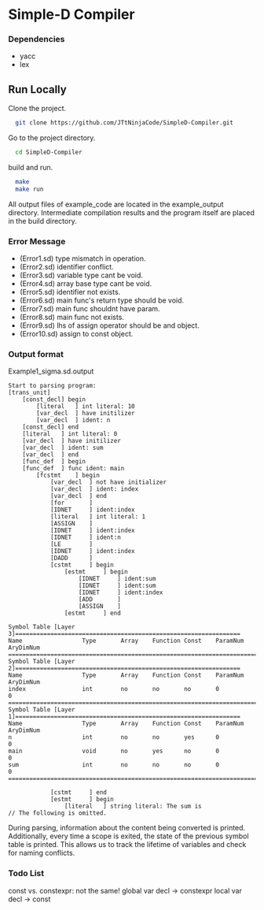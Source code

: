 # Simple-D Compiler

### Dependencies
- yacc
- lex

## Run Locally
Clone the project.

```bash
  git clone https://github.com/JTtNinjaCode/SimpleD-Compiler.git
```

Go to the project directory.

```bash
  cd SimpleD-Compiler
```

build and run.

```bash
  make
  make run
```

All output files of example_code are located in the example_output directory. Intermediate compilation results and the program itself are placed in the build directory.

### Error Message
- (Error1.sd)	type mismatch in operation.
- (Error2.sd)	identifier conflict.
- (Error3.sd)	variable type cant be void.
- (Error4.sd)	array base type cant be void.
- (Error5.sd)	identifier not exists.
- (Error6.sd)	main func's return type should be void.
- (Error7.sd)	main func shouldnt have param.
- (Error8.sd)	main func not exists.
- (Error9.sd)	lhs of assign operator should be and object.
- (Error10.sd) 	assign to const object.

### Output format
Example1_sigma.sd.output

```
Start to parsing program:
[trans_unit]
	[const_decl] begin
		[literal   ] int literal: 10
		[var_decl  ] have initilizer
		[var_decl  ] ident: n
	[const_decl] end
	[literal   ] int literal: 0
	[var_decl  ] have initilizer
	[var_decl  ] ident: sum
	[var_decl  ] end
	[func_def  ] begin
	[func_def  ] func ident: main
		[fcstmt    ] begin
			[var_decl  ] not have initializer
			[var_decl  ] ident: index
			[var_decl  ] end
			[for       ]
			[IDNET     ] ident:index
			[literal   ] int literal: 1
			[ASSIGN    ]
			[IDNET     ] ident:index
			[IDNET     ] ident:n
			[LE        ]
			[IDNET     ] ident:index
			[DADD      ]
			[cstmt     ] begin
				[estmt     ] begin
					[IDNET     ] ident:sum
					[IDNET     ] ident:sum
					[IDNET     ] ident:index
					[ADD       ]
					[ASSIGN    ]
				[estmt     ] end

Symbol Table [Layer 3]================================================================
Name                 Type       Array    Function Const    ParamNum   AryDimNum 
======================================================================================
Symbol Table [Layer 2]================================================================
Name                 Type       Array    Function Const    ParamNum   AryDimNum 
index                int        no       no       no       0          0         
======================================================================================
Symbol Table [Layer 1]================================================================
Name                 Type       Array    Function Const    ParamNum   AryDimNum 
n                    int        no       no       yes      0          0         
main                 void       no       yes      no       0          0         
sum                  int        no       no       no       0          0         
======================================================================================

			[cstmt     ] end
			[estmt     ] begin
				[literal   ] string literal: The sum is 
// The following is omitted.
```

During parsing, information about the content being converted is printed. Additionally, every time a scope is exited, the state of the previous symbol table is printed. This allows us to track the lifetime of variables and check for naming conflicts.

### Todo List

const vs. constexpr: not the same!
global var decl -> constexpr
local var decl -> const